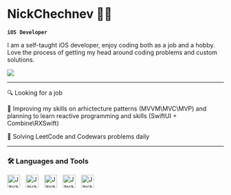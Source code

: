 # NickChechnev 🖐🏻

**`iOS Developer`**

I am a self-taught iOS developer, enjoy coding both as a job and a hobby. Love the process of getting my head around coding problems and custom  solutions.

![](https://thumbs.gfycat.com/FluffyBogusFox-size_restricted.gif)

---

🔍 Looking for a job

📝 Improving my skills on arhictecture patterns (MVVM\MVC\MVP) and planning to learn reactive programming and skills (SwiftUI + Combine\RXSwift)

🧠 Solving LeetCode and Codewars problems daily

---
### 🛠 Languages and Tools

<img align="left" alt="Java" width="30px" style="padding-right:10px" src="https://cdn.jsdelivr.net/gh/devicons/devicon/icons/swift/swift-original.svg" />
<img align="left" alt="Java" width="30px" style="padding-right:10px" src="https://cdn.jsdelivr.net/gh/devicons/devicon/icons/objectivec/objectivec-plain.svg" />
<img align="left" alt="Java" width="30px" style="padding-right:10px" src="https://cdn.jsdelivr.net/gh/devicons/devicon/icons/javascript/javascript-original.svg" />
<img align="left" alt="Java" width="30px" style="padding-right:10px" src="https://cdn.jsdelivr.net/gh/devicons/devicon/icons/bitbucket/bitbucket-original.svg" />
<img align="left" alt="Java" width="30px" style="padding-right:10px" src="https://cdn.jsdelivr.net/gh/devicons/devicon/icons/git/git-original.svg" />
